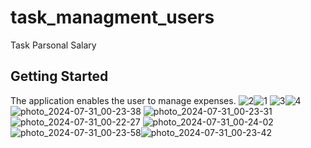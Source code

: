 # task_managment_users

Task Parsonal Salary 

## Getting Started
The application enables the user to manage expenses.
 ![2](https://github.com/user-attachments/assets/12942ef9-3ce7-4f79-89fd-9c4967dd0788)![1](https://github.com/user-attachments/assets/90d6e665-a6e0-4b81-a05f-0a111688627b) 
![3](https://github.com/user-attachments/assets/0b0a5405-fe3a-418f-b65c-e20c09d96144)![4](https://github.com/user-attachments/assets/d051e70c-ba58-45a2-9417-fa10f51c9b75)
![photo_2024-07-31_00-23-38](https://github.com/user-attachments/assets/a9c4b156-ef6f-4f91-ae72-5765df3978e4) ![photo_2024-07-31_00-23-31](https://github.com/user-attachments/assets/07ce7531-faa6-4112-ac34-d317ab4e67ff)
![photo_2024-07-31_00-22-27](https://github.com/user-attachments/assets/a41e66b8-71d4-41fd-ad1c-528bb6001519) ![photo_2024-07-31_00-24-02](https://github.com/user-attachments/assets/2b623021-b181-4643-bb57-1cc13478f620)
![photo_2024-07-31_00-23-58](https://github.com/user-attachments/assets/d43b71c7-9fa0-40de-b383-44cea1769d8a)![photo_2024-07-31_00-23-42](https://github.com/user-attachments/assets/0c9b120a-4d97-48fa-b240-a791bd8e83ed)




